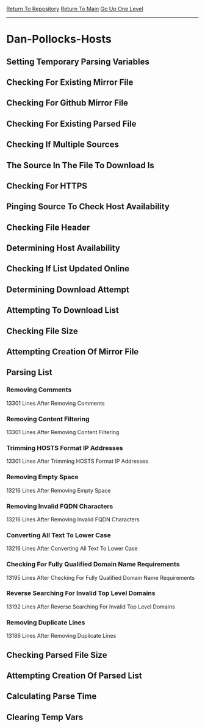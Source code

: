 [Return To Repository](https://github.com/deathbybandaid/piholeparser/)
[Return To Main](https://github.com/deathbybandaid/piholeparser/blob/master/RecentRunLogs/Mainlog.md)
[Go Up One Level](https://github.com/deathbybandaid/piholeparser/blob/master/RecentRunLogs/TopLevelScripts/30-Processing-Blacklists.md)
____________________________________
# Dan-Pollocks-Hosts
## Setting Temporary Parsing Variables
## Checking For Existing Mirror File
## Checking For Github Mirror File
## Checking For Existing Parsed File
## Checking If Multiple Sources
## The Source In The File To Download Is
## Checking For HTTPS
## Pinging Source To Check Host Availability
## Checking File Header
## Determining Host Availability
## Checking If List Updated Online
## Determining Download Attempt
## Attempting To Download List
## Checking File Size
## Attempting Creation Of Mirror File
## Parsing List
### Removing Comments
13301 Lines After Removing Comments
### Removing Content Filtering
13301 Lines After Removing Content Filtering
### Trimming HOSTS Format IP Addresses
13301 Lines After Trimming HOSTS Format IP Addresses
### Removing Empty Space
13216 Lines After Removing Empty Space
### Removing Invalid FQDN Characters
13216 Lines After Removing Invalid FQDN Characters
### Converting All Text To Lower Case
13216 Lines After Converting All Text To Lower Case
### Checking For Fully Qualified Domain Name Requirements
13195 Lines After Checking For Fully Qualified Domain Name Requirements
### Reverse Searching For Invalid Top Level Domains
13192 Lines After Reverse Searching For Invalid Top Level Domains
### Removing Duplicate Lines
13186 Lines After Removing Duplicate Lines
## Checking Parsed File Size
## Attempting Creation Of Parsed List
## Calculating Parse Time
## Clearing Temp Vars

